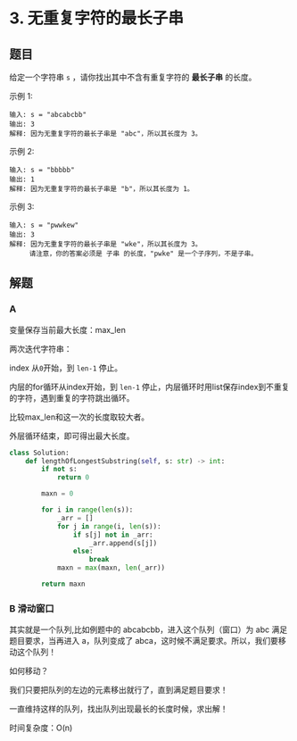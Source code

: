 # 3. 无重复字符的最长子串

## 题目

给定一个字符串 `s` ，请你找出其中不含有重复字符的 **最长子串** 的长度。

示例 1:

```
输入: s = "abcabcbb"
输出: 3 
解释: 因为无重复字符的最长子串是 "abc"，所以其长度为 3。
```

示例 2:

```
输入: s = "bbbbb"
输出: 1
解释: 因为无重复字符的最长子串是 "b"，所以其长度为 1。
```

示例 3:

```
输入: s = "pwwkew"
输出: 3
解释: 因为无重复字符的最长子串是 "wke"，所以其长度为 3。
     请注意，你的答案必须是 子串 的长度，"pwke" 是一个子序列，不是子串。
```

## 解题

### A

变量保存当前最大长度：max_len

两次迭代字符串：

index 从`0`开始，到 `len-1` 停止。

内层的for循环从index开始，到 `len-1` 停止，内层循环时用list保存index到不重复的字符，遇到重复的字符跳出循环。

比较max_len和这一次的长度取较大者。

外层循环结束，即可得出最大长度。

```python
class Solution:
    def lengthOfLongestSubstring(self, s: str) -> int:
        if not s:
            return 0

        maxn = 0

        for i in range(len(s)):
            _arr = []
            for j in range(i, len(s)):
                if s[j] not in _arr:
                    _arr.append(s[j])
                else:
                    break
            maxn = max(maxn, len(_arr))

        return maxn
```

### B 滑动窗口

其实就是一个队列,比如例题中的 abcabcbb，进入这个队列（窗口）为 abc 满足题目要求，当再进入 a，队列变成了 abca，这时候不满足要求。所以，我们要移动这个队列！

如何移动？

我们只要把队列的左边的元素移出就行了，直到满足题目要求！

一直维持这样的队列，找出队列出现最长的长度时候，求出解！

时间复杂度：O(n)

